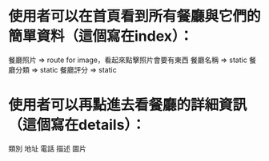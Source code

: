 # 使用者可以在首頁看到所有餐廳與它們的簡單資料（這個寫在index）：
餐廳照片 => route for image，看起來點擊照片會要有東西
餐廳名稱 => static
餐廳分類 => static
餐廳評分 => static

# 使用者可以再點進去看餐廳的詳細資訊（這個寫在details）：
類別 
地址
電話
描述
圖片